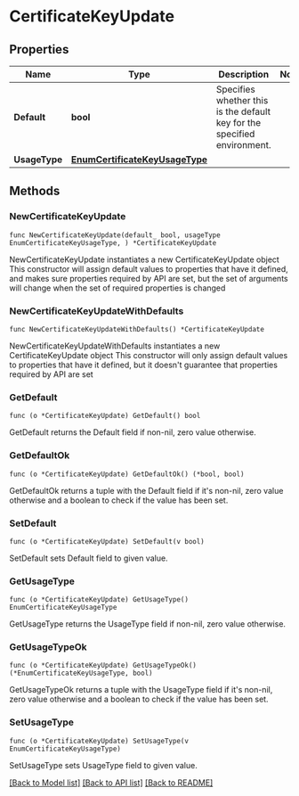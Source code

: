 # CertificateKeyUpdate

## Properties

Name | Type | Description | Notes
------------ | ------------- | ------------- | -------------
**Default** | **bool** | Specifies whether this is the default key for the specified environment. | 
**UsageType** | [**EnumCertificateKeyUsageType**](EnumCertificateKeyUsageType.md) |  | 

## Methods

### NewCertificateKeyUpdate

`func NewCertificateKeyUpdate(default_ bool, usageType EnumCertificateKeyUsageType, ) *CertificateKeyUpdate`

NewCertificateKeyUpdate instantiates a new CertificateKeyUpdate object
This constructor will assign default values to properties that have it defined,
and makes sure properties required by API are set, but the set of arguments
will change when the set of required properties is changed

### NewCertificateKeyUpdateWithDefaults

`func NewCertificateKeyUpdateWithDefaults() *CertificateKeyUpdate`

NewCertificateKeyUpdateWithDefaults instantiates a new CertificateKeyUpdate object
This constructor will only assign default values to properties that have it defined,
but it doesn't guarantee that properties required by API are set

### GetDefault

`func (o *CertificateKeyUpdate) GetDefault() bool`

GetDefault returns the Default field if non-nil, zero value otherwise.

### GetDefaultOk

`func (o *CertificateKeyUpdate) GetDefaultOk() (*bool, bool)`

GetDefaultOk returns a tuple with the Default field if it's non-nil, zero value otherwise
and a boolean to check if the value has been set.

### SetDefault

`func (o *CertificateKeyUpdate) SetDefault(v bool)`

SetDefault sets Default field to given value.


### GetUsageType

`func (o *CertificateKeyUpdate) GetUsageType() EnumCertificateKeyUsageType`

GetUsageType returns the UsageType field if non-nil, zero value otherwise.

### GetUsageTypeOk

`func (o *CertificateKeyUpdate) GetUsageTypeOk() (*EnumCertificateKeyUsageType, bool)`

GetUsageTypeOk returns a tuple with the UsageType field if it's non-nil, zero value otherwise
and a boolean to check if the value has been set.

### SetUsageType

`func (o *CertificateKeyUpdate) SetUsageType(v EnumCertificateKeyUsageType)`

SetUsageType sets UsageType field to given value.



[[Back to Model list]](../README.md#documentation-for-models) [[Back to API list]](../README.md#documentation-for-api-endpoints) [[Back to README]](../README.md)


